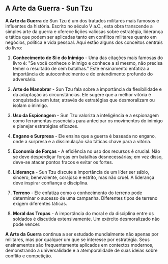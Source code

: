 ## A Arte da Guerra - Sun Tzu 


**A Arte da Guerra** de Sun Tzu é um dos tratados militares mais famosos e influentes da história. Escrito no século V a.C., esta obra transcende a simples arte da guerra e oferece lições valiosas sobre estratégia, liderança e tática que podem ser aplicadas tanto em conflitos militares quanto em negócios, política e vida pessoal. Aqui estão alguns dos conceitos centrais do livro:

1. **Conhecimento de Si e do Inimigo** - Uma das citações mais famosas do livro é: "Se você conhece o inimigo e conhece a si mesmo, não precisa temer o resultado de cem batalhas." Este ensinamento enfatiza a importância do autoconhecimento e do entendimento profundo do adversário.

2. **Arte de Manobrar** - Sun Tzu fala sobre a importância da flexibilidade e da adaptação às circunstâncias. Ele sugere que a melhor vitória é conquistada sem lutar, através de estratégias que desmoralizam ou isolam o inimigo.

3. **Uso da Espionagem** - Sun Tzu valoriza a inteligência e a espionagem como ferramentas essenciais para antecipar os movimentos do inimigo e planejar estratégias eficazes.

4. **Engano e Surpresa** - Ele ensina que a guerra é baseada no engano, onde a surpresa e a dissimulação são táticas chave para a vitória.

5. **Economia de Forças** - A eficiência no uso dos recursos é crucial. Não se deve desperdiçar forças em batalhas desnecessárias; em vez disso, deve-se atacar pontos fracos e evitar os fortes.

6. **Liderança** - Sun Tzu discute a importância de um líder ser sábio, sincero, benevolente, corajoso e estrito, mas não cruel. A liderança deve inspirar confiança e disciplina.

7. **Terreno** - Ele enfatiza como o conhecimento do terreno pode determinar o sucesso de uma campanha. Diferentes tipos de terreno exigem diferentes táticas.

8. **Moral das Tropas** - A importância do moral e da disciplina entre os soldados é discutida extensivamente. Um exército desmoralizado não pode vencer.

**A Arte da Guerra** continua a ser estudado mundialmente não apenas por militares, mas por qualquer um que se interesse por estratégia. Seus ensinamentos são frequentemente aplicados em contextos modernos, demonstrando a universalidade e a atemporalidade de suas ideias sobre conflito e competição.

